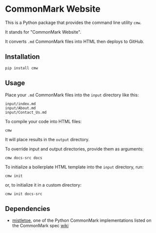 # CommonMark Website

This is a Python package that provides the command line utility `cmw`.

It stands for "CommonMark Website".

It converts `.md` CommonMark files into HTML then deploys to GitHub.

## Installation

    pip install cmw

## Usage

Place your `.md` CommonMark files into the `input` directory like this:

    input/index.md
    input/About.md
    input/Contact_Us.md

To compile your code into HTML files:

    cmw

It will place results in the `output` directory.

To override input and output directories, provide them as arguments:

    cmw docs-src docs

To initialize a boilerplate HTML template into the `input` directory, run:

    cmw init

or, to initialize it in a custom directory:

    cmw init docs-src

## Dependencies

- [mistletoe](https://github.com/miyuchina/mistletoe), one of the Python
  CommonMark implementations listed on the CommonMark spec
  [wiki](https://github.com/commonmark/commonmark-spec/wiki/List-of-CommonMark-Implementations)

